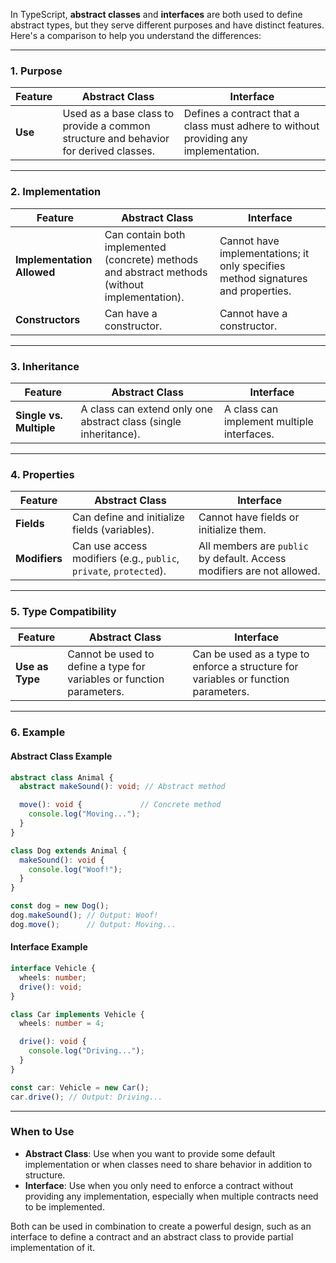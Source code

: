 In TypeScript, **abstract classes** and **interfaces** are both used to define abstract types, but they serve different purposes and have distinct features. Here's a comparison to help you understand the differences:

---

### **1. Purpose**
| Feature               | Abstract Class                                           | Interface                                                |
|-----------------------|---------------------------------------------------------|---------------------------------------------------------|
| **Use**              | Used as a base class to provide a common structure and behavior for derived classes. | Defines a contract that a class must adhere to without providing any implementation. |

---

### **2. Implementation**
| Feature               | Abstract Class                                           | Interface                                                |
|-----------------------|---------------------------------------------------------|---------------------------------------------------------|
| **Implementation Allowed** | Can contain both implemented (concrete) methods and abstract methods (without implementation). | Cannot have implementations; it only specifies method signatures and properties. |
| **Constructors**      | Can have a constructor.                                 | Cannot have a constructor.                             |

---

### **3. Inheritance**
| Feature               | Abstract Class                                           | Interface                                                |
|-----------------------|---------------------------------------------------------|---------------------------------------------------------|
| **Single vs. Multiple** | A class can extend only one abstract class (single inheritance). | A class can implement multiple interfaces.              |

---

### **4. Properties**
| Feature               | Abstract Class                                           | Interface                                                |
|-----------------------|---------------------------------------------------------|---------------------------------------------------------|
| **Fields**            | Can define and initialize fields (variables).           | Cannot have fields or initialize them.                 |
| **Modifiers**         | Can use access modifiers (e.g., `public`, `private`, `protected`). | All members are `public` by default. Access modifiers are not allowed. |

---

### **5. Type Compatibility**
| Feature               | Abstract Class                                           | Interface                                                |
|-----------------------|---------------------------------------------------------|---------------------------------------------------------|
| **Use as Type**       | Cannot be used to define a type for variables or function parameters. | Can be used as a type to enforce a structure for variables or function parameters. |

---

### **6. Example**
#### **Abstract Class Example**
```typescript
abstract class Animal {
  abstract makeSound(): void; // Abstract method

  move(): void {             // Concrete method
    console.log("Moving...");
  }
}

class Dog extends Animal {
  makeSound(): void {
    console.log("Woof!");
  }
}

const dog = new Dog();
dog.makeSound(); // Output: Woof!
dog.move();      // Output: Moving...
```

#### **Interface Example**
```typescript
interface Vehicle {
  wheels: number;
  drive(): void;
}

class Car implements Vehicle {
  wheels: number = 4;

  drive(): void {
    console.log("Driving...");
  }
}

const car: Vehicle = new Car();
car.drive(); // Output: Driving...
```

---

### **When to Use**
- **Abstract Class**: Use when you want to provide some default implementation or when classes need to share behavior in addition to structure.
- **Interface**: Use when you only need to enforce a contract without providing any implementation, especially when multiple contracts need to be implemented.

Both can be used in combination to create a powerful design, such as an interface to define a contract and an abstract class to provide partial implementation of it.